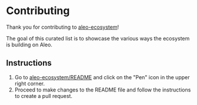 # Contributing

Thank you for contributing to [aleo-ecosystem](https://github.com/Aleo-DevRel-Ambas/aleo-ecosystem)!

The goal of this curated list is to showcase the various ways the ecosystem is building on Aleo.

## Instructions

1. Go to [aleo-ecosystem/README](https://github.com/Aleo-DevRel-Ambas/aleo-ecosystem/blob/main/README.md) and click on the "Pen" icon in the upper right corner.
2. Proceed to make changes to the README file and follow the instructions to create a pull request.
